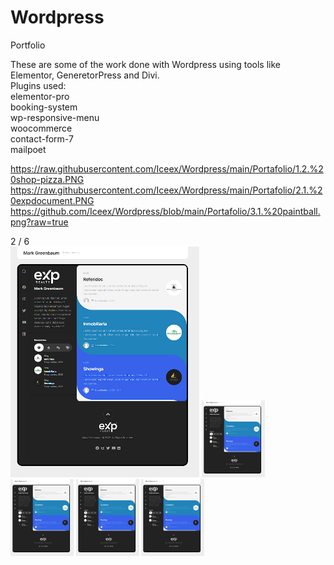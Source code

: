 # Wordpress
 Portfolio

These are some of the work done with Wordpress using tools like Elementor, GeneretorPress and Divi. <br>
Plugins used:<br>
elementor-pro<br>
booking-system<br>
wp-responsive-menu<br>
woocommerce<br>
contact-form-7<br>
mailpoet<br>

https://raw.githubusercontent.com/Iceex/Wordpress/main/Portafolio/1.2.%20shop-pizza.PNG
https://raw.githubusercontent.com/Iceex/Wordpress/main/Portafolio/2.1.%20expdocument.PNG
https://github.com/Iceex/Wordpress/blob/main/Portafolio/3.1.%20paintball.png?raw=true

<div class="mySlides">
    <div class="numbertext">2 / 6</div>
    <img src="https://raw.githubusercontent.com/Iceex/Wordpress/main/Portafolio/2.1.%20expdocument.PNG" style="width:60%">
    <img src="https://raw.githubusercontent.com/Iceex/Wordpress/main/Portafolio/2.1.%20expdocument.PNG" style="width:20%">
    <img src="https://raw.githubusercontent.com/Iceex/Wordpress/main/Portafolio/2.1.%20expdocument.PNG" style="width:20%">
    <img src="https://raw.githubusercontent.com/Iceex/Wordpress/main/Portafolio/2.1.%20expdocument.PNG" style="width:20%">
    <img src="https://raw.githubusercontent.com/Iceex/Wordpress/main/Portafolio/2.1.%20expdocument.PNG" style="width:20%">
  </div>